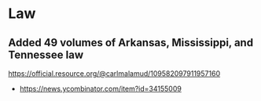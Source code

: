 # Law

## Added 49 volumes of Arkansas, Mississippi, and Tennessee law 
https://official.resource.org/@carlmalamud/109582097911957160
  * https://news.ycombinator.com/item?id=34155009